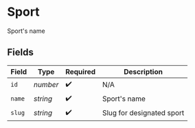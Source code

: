 # Sport

Sport's name


## Fields

| Field                     | Type                      | Required                  | Description               |
| ------------------------- | ------------------------- | ------------------------- | ------------------------- |
| `id`                      | *number*                  | :heavy_check_mark:        | N/A                       |
| `name`                    | *string*                  | :heavy_check_mark:        | Sport's name              |
| `slug`                    | *string*                  | :heavy_check_mark:        | Slug for designated sport |